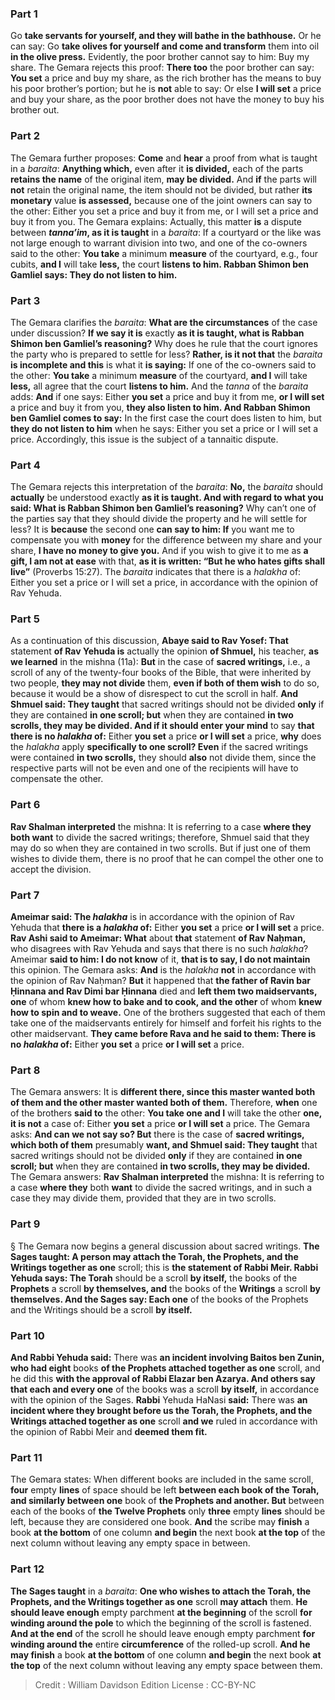
### Part 1
Go <b>take servants for yourself, and they will bathe in the bathhouse.</b> Or he can say: Go <b>take olives for yourself and come and transform</b> them into oil <b>in the olive press.</b> Evidently, the poor brother cannot say to him: Buy my share. The Gemara rejects this proof: <b>There too</b> the poor brother can say: <b>You set</b> a price and buy my share, as the rich brother has the means to buy his poor brother’s portion; but he is <b>not</b> able to say: Or else <b>I will set</b> a price and buy your share, as the poor brother does not have the money to buy his brother out.

### Part 2
The Gemara further proposes: <b>Come</b> and <b>hear</b> a proof from what is taught in a <i>baraita</i>: <b>Anything which,</b> even after it <b>is divided,</b> each of the parts <b>retains the name</b> of the original item, <b>may be divided.</b> And <b>if</b> the parts will <b>not</b> retain the original name, the item should not be divided, but rather <b>its monetary</b> value <b>is assessed,</b> because one of the joint owners can say to the other: Either you set a price and buy it from me, or I will set a price and buy it from you. The Gemara explains: Actually, this matter <b>is</b> a dispute between <b><i>tanna’im</i>, as it is taught</b> in a <i>baraita</i>: If a courtyard or the like was not large enough to warrant division into two, and one of the co-owners said to the other: <b>You take</b> a minimum <b>measure</b> of the courtyard, e.g., four cubits, <b>and I</b> will take <b>less,</b> the court <b>listens to him. Rabban Shimon ben Gamliel says: They do not listen to him.</b>

### Part 3
The Gemara clarifies the <i>baraita</i>: <b>What are the circumstances</b> of the case under discussion? <b>If we say it is</b> exactly <b>as it is taught, what is Rabban Shimon ben Gamliel’s reasoning?</b> Why does he rule that the court ignores the party who is prepared to settle for less? <b>Rather, is it not that</b> the <i>baraita</i> <b>is incomplete and this</b> is what it <b>is saying:</b> If one of the co-owners said to the other: <b>You take</b> a minimum <b>measure</b> of the courtyard, <b>and I</b> will take <b>less,</b> all agree that the court <b>listens to him.</b> And the <i>tanna</i> of the <i>baraita</i> adds: <b>And</b> if one says: Either <b>you set</b> a price and buy it from me, <b>or I will set</b> a price and buy it from you, <b>they also listen to him. And Rabban Shimon ben Gamliel comes to say:</b> In the first case the court does listen to him, but <b>they do not listen to him</b> when he says: Either you set a price or I will set a price. Accordingly, this issue is the subject of a tannaitic dispute.

### Part 4
The Gemara rejects this interpretation of the <i>baraita</i>: <b>No,</b> the <i>baraita</i> should <b>actually</b> be understood exactly <b>as it is taught. And with regard to what you said: What is Rabban Shimon ben Gamliel’s reasoning?</b> Why can’t one of the parties say that they should divide the property and he will settle for less? It is <b>because</b> the second one <b>can say to him: If</b> you want me to compensate you with <b>money</b> for the difference between my share and your share, <b>I have no money to give you.</b> And if you wish to give it to me as <b>a gift, I am not at ease</b> with that, <b>as it is written: “But he who hates gifts shall live”</b> (Proverbs 15:27). The <i>baraita</i> indicates that there is a <i>halakha</i> of: Either you set a price or I will set a price, in accordance with the opinion of Rav Yehuda.

### Part 5
As a continuation of this discussion, <b>Abaye said to Rav Yosef: That</b> statement <b>of Rav Yehuda is</b> actually the opinion <b>of Shmuel,</b> his teacher, <b>as we learned</b> in the mishna (11a): <b>But</b> in the case of <b>sacred writings,</b> i.e., a scroll of any of the twenty-four books of the Bible, that were inherited by two people, <b>they may not divide</b> them, <b>even if both of them wish</b> to do so, because it would be a show of disrespect to cut the scroll in half. <b>And Shmuel said: They taught</b> that sacred writings should not be divided <b>only</b> if they are contained <b>in one scroll; but</b> when they are contained <b>in two scrolls, they may be divided. And if it should enter your mind</b> to say <b>that there is no <i>halakha</i> of:</b> Either <b>you set</b> a price <b>or I will set</b> a price, <b>why</b> does the <i>halakha</i> apply <b>specifically to one scroll? Even</b> if the sacred writings were contained <b>in two scrolls,</b> they should <b>also</b> not divide them, since the respective parts will not be even and one of the recipients will have to compensate the other.

### Part 6
<b>Rav Shalman interpreted</b> the mishna: It is referring to a case <b>where they both want</b> to divide the sacred writings; therefore, Shmuel said that they may do so when they are contained in two scrolls. But if just one of them wishes to divide them, there is no proof that he can compel the other one to accept the division.

### Part 7
<b>Ameimar said: The <i>halakha</i></b> is in accordance with the opinion of Rav Yehuda that <b>there is a <i>halakha</i> of:</b> Either <b>you set</b> a price <b>or I will set</b> a price. <b>Rav Ashi said to Ameimar: What</b> about <b>that</b> statement <b>of Rav Naḥman,</b> who disagrees with Rav Yehuda and says that there is no such <i>halakha</i>? Ameimar <b>said to him: I do not know</b> of it, <b>that is to say, I do not maintain</b> this opinion. The Gemara asks: <b>And</b> is the <i>halakha</i> <b>not</b> in accordance with the opinion of Rav Naḥman? <b>But</b> it happened that <b>the father of Ravin bar Ḥinnana and Rav Dimi bar Ḥinnana</b> died and <b>left them two maidservants, one</b> of whom <b>knew how to bake and to cook, and the other</b> of whom <b>knew how to spin and to weave.</b> One of the brothers suggested that each of them take one of the maidservants entirely for himself and forfeit his rights to the other maidservant. <b>They came before Rava and he said to them: There is no <i>halakha</i> of:</b> Either <b>you set</b> a price <b>or I will set</b> a price.

### Part 8
The Gemara answers: It is <b>different there, since this master wanted both of them and the other master wanted both of them.</b> Therefore, <b>when</b> one of the brothers <b>said to</b> the other: <b>You take one and I</b> will take the other <b>one, it is not</b> a case of: Either <b>you set</b> a price <b>or I will set</b> a price. The Gemara asks: <b>And can we not say so? But</b> there is the case of <b>sacred writings, which both of them</b> presumably <b>want, and Shmuel said: They taught</b> that sacred writings should not be divided <b>only</b> if they are contained <b>in one scroll; but</b> when they are contained <b>in two scrolls, they may be divided.</b> The Gemara answers: <b>Rav Shalman interpreted</b> the mishna: It is referring to a case <b>where they</b> both <b>want</b> to divide the sacred writings, and in such a case they may divide them, provided that they are in two scrolls.

### Part 9
§ The Gemara now begins a general discussion about sacred writings. <b>The Sages taught: A person may attach the Torah, the Prophets, and the Writings together as one</b> scroll; this is <b>the statement of Rabbi Meir. Rabbi Yehuda says: The Torah</b> should be a scroll <b>by itself,</b> the books of the <b>Prophets</b> a scroll <b>by themselves, and</b> the books of the <b>Writings</b> a scroll <b>by themselves. And the Sages say: Each one</b> of the books of the Prophets and the Writings should be a scroll <b>by itself.</b>

### Part 10
<b>And Rabbi Yehuda said:</b> There was <b>an incident involving Baitos ben Zunin, who had eight</b> books <b>of the Prophets attached together as one</b> scroll, and he did this <b>with the approval of Rabbi Elazar ben Azarya. And others say that each and every one</b> of the books was a scroll <b>by itself,</b> in accordance with the opinion of the Sages. <b>Rabbi</b> Yehuda HaNasi <b>said:</b> There was <b>an incident where they brought before us the Torah, the Prophets, and the Writings attached together as one</b> scroll <b>and we</b> ruled in accordance with the opinion of Rabbi Meir and <b>deemed them fit.</b>

### Part 11
The Gemara states: When different books are included in the same scroll, <b>four</b> empty <b>lines</b> of space should be left <b>between each book of the Torah, and similarly between one</b> book of <b>the Prophets and another. But</b> between each of the books of <b>the Twelve Prophets</b> only <b>three</b> empty <b>lines</b> should be left, because they are considered one book. <b>And</b> the scribe may <b>finish</b> a book <b>at the bottom</b> of one column <b>and begin</b> the next book <b>at the top</b> of the next column without leaving any empty space in between.

### Part 12
<b>The Sages taught</b> in a <i>baraita</i>: <b>One who wishes to attach the Torah, the Prophets, and the Writings together as one</b> scroll <b>may attach</b> them. <b>He should leave enough</b> empty parchment <b>at the beginning</b> of the scroll <b>for winding around the pole</b> to which the beginning of the scroll is fastened. <b>And at the end</b> of the scroll he should leave enough empty parchment <b>for winding around the</b> entire <b>circumference</b> of the rolled-up scroll. <b>And he may finish</b> a book <b>at the bottom</b> of one column <b>and begin</b> the next book <b>at the top</b> of the next column without leaving any empty space between them.

>Credit : William Davidson Edition
>License : CC-BY-NC